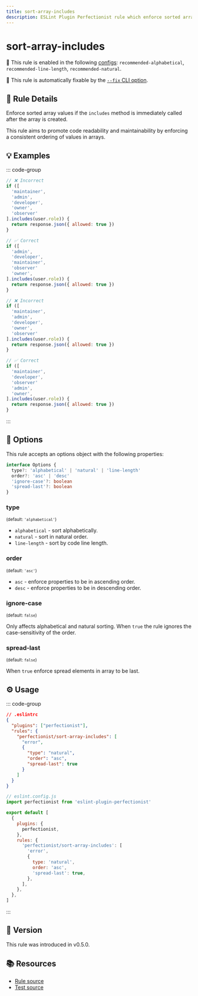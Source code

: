 ```yaml
---
title: sort-array-includes
description: ESLint Plugin Perfectionist rule which enforce sorted array values if the `includes` method is immediately called after the array is created
---
```


# sort-array-includes

💼 This rule is enabled in the following [configs](/configs/): `recommended-alphabetical`, `recommended-line-length`, `recommended-natural`.

🔧 This rule is automatically fixable by the [`--fix` CLI option](https://eslint.org/docs/latest/user-guide/command-line-interface#--fix).

<!-- end auto-generated rule header -->

## 📖 Rule Details

Enforce sorted array values if the `includes` method is immediately called after the array is created.

This rule aims to promote code readability and maintainability by enforcing a consistent ordering of values in arrays.

## 💡 Examples

::: code-group

<!-- prettier-ignore -->
```js [Alphabetical and Natural Sorting]
// ❌ Incorrect
if ([
  'maintainer',
  'admin',
  'developer',
  'owner',
  'observer'
].includes(user.role)) {
  return response.json({ allowed: true })
}

// ✅ Correct
if ([
  'admin',
  'developer',
  'maintainer',
  'observer'
  'owner',
].includes(user.role)) {
  return response.json({ allowed: true })
}
```

```js [Sorting by Line Length]
// ❌ Incorrect
if ([
  'maintainer',
  'admin',
  'developer',
  'owner',
  'observer'
].includes(user.role)) {
  return response.json({ allowed: true })
}

// ✅ Correct
if ([
  'maintainer',
  'developer',
  'observer'
  'admin',
  'owner',
].includes(user.role)) {
  return response.json({ allowed: true })
}
```

:::

## 🔧 Options

This rule accepts an options object with the following properties:

```ts
interface Options {
  type?: 'alphabetical' | 'natural' | 'line-length'
  order?: 'asc' | 'desc'
  'ignore-case'?: boolean
  'spread-last'?: boolean
}
```

### type

<sub>(default: `'alphabetical'`)</sub>

- `alphabetical` - sort alphabetically.
- `natural` - sort in natural order.
- `line-length` - sort by code line length.

### order

<sub>(default: `'asc'`)</sub>

- `asc` - enforce properties to be in ascending order.
- `desc` - enforce properties to be in descending order.

### ignore-case

<sub>(default: `false`)</sub>

Only affects alphabetical and natural sorting. When `true` the rule ignores the case-sensitivity of the order.

### spread-last

<sub>(default: `false`)</sub>

When `true` enforce spread elements in array to be last.

## ⚙️ Usage

::: code-group

```json [Legacy Config]
// .eslintrc
{
  "plugins": ["perfectionist"],
  "rules": {
    "perfectionist/sort-array-includes": [
      "error",
      {
        "type": "natural",
        "order": "asc",
        "spread-last": true
      }
    ]
  }
}
```

```js [Flat Config]
// eslint.config.js
import perfectionist from 'eslint-plugin-perfectionist'

export default [
  {
    plugins: {
      perfectionist,
    },
    rules: {
      'perfectionist/sort-array-includes': [
        'error',
        {
          type: 'natural',
          order: 'asc',
          'spread-last': true,
        },
      ],
    },
  },
]
```

:::

## 🚀 Version

This rule was introduced in v0.5.0.

## 📚 Resources

- [Rule source](https://github.com/azat-io/eslint-plugin-perfectionist/blob/main/rules/sort-array-includes.ts)
- [Test source](https://github.com/azat-io/eslint-plugin-perfectionist/blob/main/test/sort-array-includes.test.ts)
